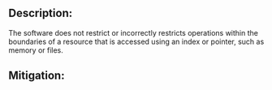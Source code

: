 ## Description:

The software does not restrict or incorrectly restricts operations within the boundaries of a resource that is accessed using an index or pointer, such as memory or files.



## Mitigation:
